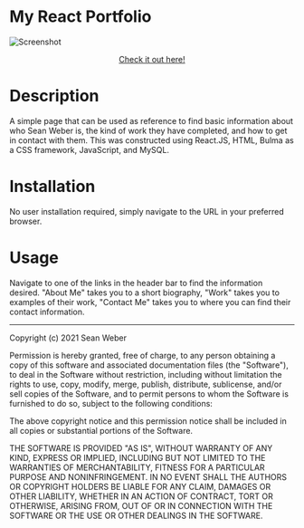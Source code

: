 # My React Portfolio

![Screenshot](https://user-images.githubusercontent.com/76736497/127526369-3a15efef-298e-4a88-a905-4187980928b4.png)

<p align="center">
    <a href="https://zzzleepy.herokuapp.com">Check it out here!</a>
</p>

# Description
A simple page that can be used as reference to find basic information about who Sean Weber is, the kind of work they have completed, and how to get in contact with them. This was constructed using React.JS, HTML, Bulma as a CSS framework, JavaScript, and MySQL.

# Installation

No user installation required, simply navigate to the URL in your preferred browser.

# Usage

Navigate to one of the links in the header bar to find the information desired. "About Me" takes you to a short biography, "Work" takes you to examples of their work, "Contact Me" takes you to where you can find their contact information.


---

Copyright (c) 2021 Sean Weber

Permission is hereby granted, free of charge, to any person obtaining a copy of this software and associated documentation files (the "Software"), to deal in the Software without restriction, including without limitation the rights to use, copy, modify, merge, publish, distribute, sublicense, and/or sell copies of the Software, and to permit persons to whom the Software is furnished to do so, subject to the following conditions:

The above copyright notice and this permission notice shall be included in all copies or substantial portions of the Software.

THE SOFTWARE IS PROVIDED "AS IS", WITHOUT WARRANTY OF ANY KIND, EXPRESS OR IMPLIED, INCLUDING BUT NOT LIMITED TO THE WARRANTIES OF MERCHANTABILITY, FITNESS FOR A PARTICULAR PURPOSE AND NONINFRINGEMENT. IN NO EVENT SHALL THE AUTHORS OR COPYRIGHT HOLDERS BE LIABLE FOR ANY CLAIM, DAMAGES OR OTHER LIABILITY, WHETHER IN AN ACTION OF CONTRACT, TORT OR OTHERWISE, ARISING FROM, OUT OF OR IN CONNECTION WITH THE SOFTWARE OR THE USE OR OTHER DEALINGS IN THE SOFTWARE.

